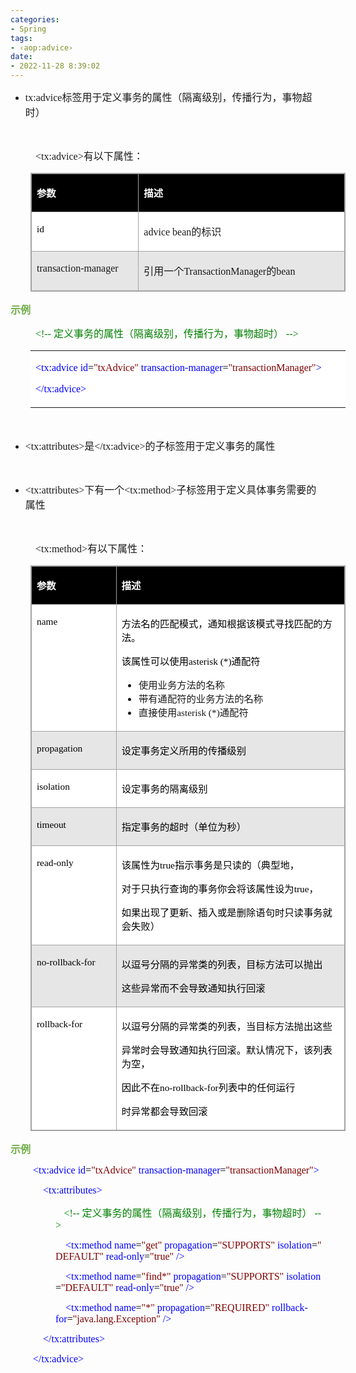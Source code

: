 ```yaml
---
categories:
- Spring
tags:
- ‹aop:advice›
date:
- 2022-11-28 8:39:02
---
```


<ul style="list-style-type:disc">
    <li><span style="font-size:12.0pt"><span style="font-family:&quot;Comic Sans MS&quot;">tx:advice</span></span><span
            style="font-size:12.0pt"><span
                style="font-family:&quot;Microsoft YaHei UI&quot;">标签用于定义事务的属性（隔离级别，传播行为，事物超时）</span></span></li>
</ul>
<p><span style="font-size:12.0pt"><span style="font-family:&quot;Comic Sans MS&quot;">&nbsp;</span></span></p>
<p style="margin-left: 40px;"><span style="font-size:12.0pt"><span
            style="font-family:&quot;Comic Sans MS&quot;">&lt;tx:</span><span
            style="font-family:&quot;Comic Sans MS&quot;">advice&gt;</span><span
            style="font-family:&quot;Microsoft YaHei UI&quot;">有以下属性：</span></span></p>
<table summary="" cellspacing="0"
    style="border-collapse:collapse; border-color:#a3a3a3; border-style:solid; border-width:1px; margin-left:32px"
    class=" cke_show_border">
    <tbody>
        <tr>
            <td
                style="background-color:black; border-bottom:1px solid #a3a3a3; border-left:1px solid #a3a3a3; border-right:1px solid #a3a3a3; border-top:1px solid #a3a3a3; vertical-align:top; width:1.7937in">
                <p><span style="font-size:11.5pt"><span style="font-family:&quot;Microsoft YaHei UI&quot;"><span
                                style="color:white"><strong>参数</strong></span></span></span></p>
            </td>
            <td
                style="background-color:black; border-bottom:1px solid #a3a3a3; border-left:1px solid #a3a3a3; border-right:1px solid #a3a3a3; border-top:1px solid #a3a3a3; vertical-align:top; width:3.7256in">
                <p><span style="font-size:11.5pt"><span style="font-family:&quot;Microsoft YaHei UI&quot;"><span
                                style="color:white"><strong>描述</strong></span></span></span></p>
            </td>
        </tr>
        <tr>
            <td
                style="background-color:white; border-bottom:1px solid #a3a3a3; border-left:1px solid #a3a3a3; border-right:1px solid #a3a3a3; border-top:1px solid #a3a3a3; vertical-align:top; width:1.7937in">
                <p><span style="font-size:11.5pt"><span style="font-family:&quot;Comic Sans MS&quot;"><span
                                style="color:black">id</span></span></span></p>
            </td>
            <td
                style="background-color:white; border-bottom:1px solid #a3a3a3; border-left:1px solid #a3a3a3; border-right:1px solid #a3a3a3; border-top:1px solid #a3a3a3; vertical-align:top; width:3.7256in">
                <p><span style="font-size:12.0pt"><span style="font-family:&quot;Comic Sans MS&quot;">advice
                            bean</span><span style="font-family:&quot;Microsoft YaHei UI&quot;">的标识</span></span></p>
            </td>
        </tr>
        <tr>
            <td
                style="background-color:#e7e6e6; border-bottom:1px solid #a3a3a3; border-left:1px solid #a3a3a3; border-right:1px solid #a3a3a3; border-top:1px solid #a3a3a3; vertical-align:top; width:1.8125in">
                <p><span style="font-size:12.0pt"><span
                            style="font-family:&quot;Comic Sans MS&quot;">transaction-manager</span></span></p>
            </td>
            <td
                style="background-color:#e7e6e6; border-bottom:1px solid #a3a3a3; border-left:1px solid #a3a3a3; border-right:1px solid #a3a3a3; border-top:1px solid #a3a3a3; vertical-align:top; width:3.7062in">
                <p><span style="font-size:12.0pt"><span
                            style="font-family:&quot;Microsoft YaHei UI&quot;">引用一个</span><span
                            style="font-family:&quot;Comic Sans MS&quot;">TransactionManager</span><span
                            style="font-family:&quot;Microsoft YaHei UI&quot;">的</span><span
                            style="font-family:&quot;Comic Sans MS&quot;">bean</span></span></p>
            </td>
        </tr>
    </tbody>
</table>
<p><span style="font-size:12.0pt"><span style="font-family:&quot;Microsoft YaHei UI&quot;"><span
                style="color:#70ad47"><strong>示例</strong></span></span></span></p>
<p style="margin-left: 40px;"><span style="font-size:12.0pt"><span style="color:green"><span
                style="font-family:&quot;Comic Sans MS&quot;">&lt;!--</span><span
                style="font-family:&quot;Microsoft YaHei UI&quot;">&nbsp;定义事务的属性（隔离级别，传播行为，事物超时）&nbsp;</span><span
                style="font-family:&quot;Comic Sans MS&quot;">--&gt;</span></span></span></p>
<table summary="" cellspacing="0"
    style="border-collapse:collapse; border-color:#a3a3a3; border-style:solid; border-width:0px; margin-left:32px"
    class=" cke_show_border">
    <tbody>
        <tr>
            <td
                style="background-color:white; border-bottom:0px; border-left:0px; border-right:0px; border-top:0px; vertical-align:top; width:5.6215in">
                <p><span style="font-size:12.0pt"><span style="font-family:&quot;Comic Sans MS&quot;"><span
                                style="color:blue">&lt;tx:advice&nbsp;id</span><span style="color:black">=</span><span
                                style="color:maroon">"txAdvice"</span><span
                                style="color:blue">&nbsp;transaction-manager</span><span
                                style="color:black">=</span><span style="color:maroon">"transactionManager"</span><span
                                style="color:blue">&gt;</span></span></span></p>
                <p><span style="font-size:12.0pt"><span style="font-family:&quot;Comic Sans MS&quot;"><span
                                style="color:blue">&lt;/tx:advice&gt;</span></span></span></p>
            </td>
        </tr>
    </tbody>
</table>
<p><span style="font-size:12.0pt"><span style="font-family:&quot;Comic Sans MS&quot;">&nbsp;</span></span><br></p>
<ul style="list-style-type:disc">
    <li><span style="font-size:12.0pt"><span
                style="font-family:&quot;Comic Sans MS&quot;">&lt;tx:attributes&gt;</span></span><span
            style="font-size:12.0pt"><span style="font-family:&quot;Microsoft YaHei UI&quot;">是</span></span><span
            style="font-size:12.0pt"><span
                style="font-family:&quot;Comic Sans MS&quot;">&lt;/tx:advice&gt;</span></span><span
            style="font-size:12.0pt"><span
                style="font-family:&quot;Microsoft YaHei UI&quot;">的子标签用于定义事务的属性</span></span></li>
</ul>
<p><span style="font-size:12.0pt"><span style="font-family:&quot;Microsoft YaHei UI&quot;">&nbsp;</span></span></p>
<ul style="list-style-type:disc">
    <li><span style="font-size:12.0pt"><span
                style="font-family:&quot;Comic Sans MS&quot;">&lt;tx:attributes&gt;</span></span><span
            style="font-size:12.0pt"><span style="font-family:&quot;Microsoft YaHei UI&quot;">下有一个</span></span><span
            style="font-size:12.0pt"><span
                style="font-family:&quot;Comic Sans MS&quot;">&lt;tx:method</span></span><span
            style="font-size:12.0pt"><span style="font-family:&quot;Comic Sans MS&quot;">&gt;</span></span><span
            style="font-size:12.0pt"><span
                style="font-family:&quot;Microsoft YaHei UI&quot;">子标签用于定义具体事务需要的属性</span></span></li>
</ul>
<p><span style="font-size:12.0pt"><span style="font-family:&quot;Microsoft YaHei UI&quot;">&nbsp;</span></span></p>
<p style="margin-left: 40px;"><span style="font-size:12.0pt"><span
            style="font-family:&quot;Comic Sans MS&quot;">&lt;tx:method</span><span
            style="font-family:&quot;Comic Sans MS&quot;">&gt;</span><span
            style="font-family:&quot;Microsoft YaHei UI&quot;">有以下属性：</span></span></p>
<table summary="" cellspacing="0"
    style="border-collapse:collapse; border-color:#a3a3a3; border-style:solid; border-width:1px; margin-left:32px"
    class=" cke_show_border">
    <tbody>
        <tr>
            <td
                style="background-color:black; border-bottom:1px solid #a3a3a3; border-left:1px solid #a3a3a3; border-right:1px solid #a3a3a3; border-top:1px solid #a3a3a3; vertical-align:top; width:1.3291in">
                <p><span style="font-size:11.5pt"><span style="font-family:&quot;Microsoft YaHei UI&quot;"><span
                                style="color:white"><strong>参数</strong></span></span></span></p>
            </td>
            <td
                style="background-color:black; border-bottom:1px solid #a3a3a3; border-left:1px solid #a3a3a3; border-right:1px solid #a3a3a3; border-top:1px solid #a3a3a3; vertical-align:top; width:4.2333in">
                <p><span style="font-size:11.5pt"><span style="font-family:&quot;Microsoft YaHei UI&quot;"><span
                                style="color:white"><strong>描述</strong></span></span></span></p>
            </td>
        </tr>
        <tr>
            <td
                style="background-color:white; border-bottom:1px solid #a3a3a3; border-left:1px solid #a3a3a3; border-right:1px solid #a3a3a3; border-top:1px solid #a3a3a3; vertical-align:top; width:1.3291in">
                <p><span style="font-size:11.5pt"><span style="font-family:&quot;Comic Sans MS&quot;"><span
                                style="color:black">name</span></span></span></p>
            </td>
            <td
                style="background-color:white; border-bottom:1px solid #a3a3a3; border-left:1px solid #a3a3a3; border-right:1px solid #a3a3a3; border-top:1px solid #a3a3a3; vertical-align:top; width:4.2333in">
                <p><span style="font-size:11.5pt"><span style="font-family:&quot;Microsoft YaHei UI&quot;"><span
                                style="color:black">方法名的匹配模式，通知根据该模式寻找匹配的方法。</span></span></span></p>
                <p><span style="font-size:11.5pt"><span style="color:black"><span
                                style="font-family:&quot;Microsoft YaHei UI&quot;">该属性可以使用</span><span
                                style="font-family:&quot;Comic Sans MS&quot;">asterisk (*)</span><span
                                style="font-family:&quot;Microsoft YaHei UI&quot;">通配符</span></span></span></p>
                <ul style="list-style-type:disc">
                    <li><span style="font-size:11.5pt"><span
                                style="font-family:&quot;Microsoft YaHei UI&quot;">使用业务方法的名称</span></span></li>
                    <li><span style="font-size:11.5pt"><span
                                style="font-family:&quot;Microsoft YaHei UI&quot;">带有通配符的业务方法的名称</span></span></li>
                    <li><span style="font-size:11.5pt"><span
                                style="font-family:&quot;Microsoft YaHei UI&quot;">直接使用</span></span><span
                            style="font-size:11.5pt"><span style="font-family:&quot;Comic Sans MS&quot;">asterisk
                                (*)</span></span><span style="font-size:11.5pt"><span
                                style="font-family:&quot;Microsoft YaHei UI&quot;">通配符</span></span></li>
                </ul>
            </td>
        </tr>
        <tr>
            <td
                style="background-color:#e7e6e6; border-bottom:1px solid #a3a3a3; border-left:1px solid #a3a3a3; border-right:1px solid #a3a3a3; border-top:1px solid #a3a3a3; vertical-align:top; width:1.3291in">
                <p><span style="font-size:11.5pt"><span style="font-family:&quot;Comic Sans MS&quot;"><span
                                style="color:black">propagation</span></span></span></p>
            </td>
            <td
                style="background-color:#e7e6e6; border-bottom:1px solid #a3a3a3; border-left:1px solid #a3a3a3; border-right:1px solid #a3a3a3; border-top:1px solid #a3a3a3; vertical-align:top; width:4.2333in">
                <p><span style="font-size:11.5pt"><span style="font-family:&quot;Microsoft YaHei UI&quot;"><span
                                style="color:black">设定事务定义所用的传播级别</span></span></span></p>
            </td>
        </tr>
        <tr>
            <td
                style="background-color:white; border-bottom:1px solid #a3a3a3; border-left:1px solid #a3a3a3; border-right:1px solid #a3a3a3; border-top:1px solid #a3a3a3; vertical-align:top; width:1.3291in">
                <p><span style="font-size:11.5pt"><span style="font-family:&quot;Comic Sans MS&quot;"><span
                                style="color:black">isolation</span></span></span></p>
            </td>
            <td
                style="background-color:white; border-bottom:1px solid #a3a3a3; border-left:1px solid #a3a3a3; border-right:1px solid #a3a3a3; border-top:1px solid #a3a3a3; vertical-align:top; width:4.2333in">
                <p><span style="font-size:11.5pt"><span style="font-family:&quot;Microsoft YaHei UI&quot;"><span
                                style="color:black">设定事务的隔离级别</span></span></span></p>
            </td>
        </tr>
        <tr>
            <td
                style="background-color:#e7e6e6; border-bottom:1px solid #a3a3a3; border-left:1px solid #a3a3a3; border-right:1px solid #a3a3a3; border-top:1px solid #a3a3a3; vertical-align:top; width:1.3291in">
                <p><span style="font-size:11.5pt"><span style="font-family:&quot;Comic Sans MS&quot;"><span
                                style="color:black">timeout</span></span></span></p>
            </td>
            <td
                style="background-color:#e7e6e6; border-bottom:1px solid #a3a3a3; border-left:1px solid #a3a3a3; border-right:1px solid #a3a3a3; border-top:1px solid #a3a3a3; vertical-align:top; width:4.2333in">
                <p><span style="font-size:11.5pt"><span style="font-family:&quot;Microsoft YaHei UI&quot;"><span
                                style="color:black">指定事务的超时（单位为秒）</span></span></span></p>
            </td>
        </tr>
        <tr>
            <td
                style="background-color:white; border-bottom:1px solid #a3a3a3; border-left:1px solid #a3a3a3; border-right:1px solid #a3a3a3; border-top:1px solid #a3a3a3; vertical-align:top; width:1.3291in">
                <p><span style="font-size:11.5pt"><span style="font-family:&quot;Comic Sans MS&quot;"><span
                                style="color:black">read-only</span></span></span></p>
            </td>
            <td
                style="background-color:white; border-bottom:1px solid #a3a3a3; border-left:1px solid #a3a3a3; border-right:1px solid #a3a3a3; border-top:1px solid #a3a3a3; vertical-align:top; width:4.3027in">
                <p><span style="font-size:11.5pt"><span style="color:black"><span
                                style="font-family:&quot;Microsoft YaHei UI&quot;">该属性为</span><span
                                style="font-family:&quot;Comic Sans MS&quot;">true</span><span
                                style="font-family:&quot;Microsoft YaHei UI&quot;">指示事务是只读的（典型地，</span></span></span>
                </p>
                <p><span style="font-size:11.5pt"><span style="color:black"><span
                                style="font-family:&quot;Microsoft YaHei UI&quot;">对于只执行查询的事务你会将该属性设为</span><span
                                style="font-family:&quot;Comic Sans MS&quot;">true</span><span
                                style="font-family:&quot;Microsoft YaHei UI&quot;">，</span></span></span></p>
                <p><span style="font-size:11.5pt"><span style="font-family:&quot;Microsoft YaHei UI&quot;"><span
                                style="color:black">如果出现了更新、插入或是删除语句时只读事务就会失败）</span></span></span></p>
            </td>
        </tr>
        <tr>
            <td
                style="background-color:#e7e6e6; border-bottom:1px solid #a3a3a3; border-left:1px solid #a3a3a3; border-right:1px solid #a3a3a3; border-top:1px solid #a3a3a3; vertical-align:top; width:1.3486in">
                <p><span style="font-size:11.5pt"><span style="font-family:&quot;Comic Sans MS&quot;"><span
                                style="color:black">no-rollback-for</span></span></span></p>
            </td>
            <td
                style="background-color:#e7e6e6; border-bottom:1px solid #a3a3a3; border-left:1px solid #a3a3a3; border-right:1px solid #a3a3a3; border-top:1px solid #a3a3a3; vertical-align:top; width:4.2145in">
                <p><span style="font-size:11.5pt"><span style="font-family:&quot;Microsoft YaHei UI&quot;"><span
                                style="color:black">以逗号分隔的异常类的列表，目标方法可以抛出</span></span></span></p>
                <p><span style="font-size:11.5pt"><span style="font-family:&quot;Microsoft YaHei UI&quot;"><span
                                style="color:black">这些异常而不会导致通知执行回滚</span></span></span></p>
            </td>
        </tr>
        <tr>
            <td
                style="background-color:white; border-bottom:1px solid #a3a3a3; border-left:1px solid #a3a3a3; border-right:1px solid #a3a3a3; border-top:1px solid #a3a3a3; vertical-align:top; width:1.3291in">
                <p><span style="font-size:11.5pt"><span style="font-family:&quot;Comic Sans MS&quot;"><span
                                style="color:black">rollback-for</span></span></span></p>
            </td>
            <td
                style="background-color:white; border-bottom:1px solid #a3a3a3; border-left:1px solid #a3a3a3; border-right:1px solid #a3a3a3; border-top:1px solid #a3a3a3; vertical-align:top; width:4.2333in">
                <p><span style="font-size:11.5pt"><span style="font-family:&quot;Microsoft YaHei UI&quot;"><span
                                style="color:black">以逗号分隔的异常类的列表，当目标方法抛出这些</span></span></span></p>
                <p><span style="font-size:11.5pt"><span style="font-family:&quot;Microsoft YaHei UI&quot;"><span
                                style="color:black">异常时会导致通知执行回滚。默认情况下，该列表为空，</span></span></span></p>
                <p><span style="font-size:11.5pt"><span style="color:black"><span
                                style="font-family:&quot;Microsoft YaHei UI&quot;">因此不在</span><span
                                style="font-family:&quot;Comic Sans MS&quot;">no-rollback-for</span><span
                                style="font-family:&quot;Microsoft YaHei UI&quot;">列表中的任何运行</span></span></span></p>
                <p><span style="font-size:11.5pt"><span style="font-family:&quot;Microsoft YaHei UI&quot;"><span
                                style="color:black">时异常都会导致回滚</span></span></span></p>
            </td>
        </tr>
    </tbody>
</table>
<p><span style="font-size:12.0pt"><span style="font-family:&quot;Microsoft YaHei UI&quot;"><span
                style="color:#70ad47"><strong>示例</strong></span></span></span></p>
<p style="margin-left:36px"><span style="font-size:12.0pt"><span style="font-family:&quot;Comic Sans MS&quot;"><span
                style="color:blue">&lt;tx:advice&nbsp;id</span><span style="color:black">=</span><span
                style="color:maroon">"txAdvice"</span><span style="color:blue">&nbsp;transaction-manager</span><span
                style="color:black">=</span><span style="color:maroon">"transactionManager"</span><span
                style="color:blue">&gt;</span></span></span></p>
<p style="margin-left:36px"><span style="font-size:12.0pt"><span
            style="font-family:&quot;Comic Sans MS&quot;">&nbsp;&nbsp;&nbsp;&nbsp;<span
                style="color:blue">&lt;tx:attributes&gt;</span></span></span></p>
<p style="margin-left:72px"><span style="font-size:12.0pt"><span style="color:green">&nbsp;&nbsp; <span
                style="font-family:&quot;Comic Sans MS&quot;">&lt;!--</span><span
                style="font-family:&quot;Microsoft YaHei UI&quot;">&nbsp;定义事务的属性（隔离级别，传播行为，事物超时）&nbsp;</span><span
                style="font-family:&quot;Comic Sans MS&quot;">--&gt;</span></span></span></p>
<p style="margin-left:72px"><span style="font-size:12.0pt"><span
            style="font-family:&quot;Comic Sans MS&quot;">&nbsp;&nbsp;&nbsp;&nbsp;<span
                style="color:blue">&lt;tx:method&nbsp;name</span><span style="color:black">=</span><span
                style="color:maroon">"get"</span><span style="color:blue">&nbsp;propagation</span><span
                style="color:black">=</span><span style="color:maroon">"SUPPORTS"</span><span
                style="color:blue">&nbsp;isolation</span><span style="color:black">=</span><span
                style="color:maroon">"DEFAULT"</span><span style="color:blue">&nbsp;read-only</span><span
                style="color:black">=</span><span style="color:maroon">"true"</span><span
                style="color:blue">&nbsp;/&gt;</span></span></span></p>
<p style="margin-left:72px"><span style="font-size:12.0pt"><span
            style="font-family:&quot;Comic Sans MS&quot;">&nbsp;&nbsp;&nbsp;&nbsp;<span
                style="color:blue">&lt;tx:method&nbsp;name</span><span style="color:black">=</span><span
                style="color:maroon">"find*"</span><span style="color:blue">&nbsp;propagation</span><span
                style="color:black">=</span><span style="color:maroon">"SUPPORTS"</span><span
                style="color:blue">&nbsp;isolation</span><span style="color:black">=</span><span
                style="color:maroon">"DEFAULT"</span><span style="color:blue">&nbsp;read-only</span><span
                style="color:black">=</span><span style="color:maroon">"true"</span><span
                style="color:blue">&nbsp;/&gt;</span></span></span></p>
<p style="margin-left:72px"><span style="font-size:12.0pt"><span
            style="font-family:&quot;Comic Sans MS&quot;">&nbsp;&nbsp;&nbsp;&nbsp;<span
                style="color:blue">&lt;tx:method&nbsp;name</span><span style="color:black">=</span><span
                style="color:maroon">"*"</span><span style="color:blue">&nbsp;propagation</span><span
                style="color:black">=</span><span style="color:maroon">"REQUIRED"</span><span
                style="color:blue">&nbsp;rollback-for</span><span style="color:black">=</span><span
                style="color:maroon">"java.lang.Exception"</span><span
                style="color:blue">&nbsp;/&gt;</span></span></span></p>
<p style="margin-left:36px"><span style="font-size:12.0pt"><span
            style="font-family:&quot;Comic Sans MS&quot;">&nbsp;&nbsp;&nbsp;&nbsp;<span
                style="color:blue">&lt;/tx:attributes&gt;</span></span></span></p>
<p style="margin-left:36px"><span style="font-size:12.0pt"><span style="font-family:&quot;Comic Sans MS&quot;"><span
                style="color:blue">&lt;/tx:advice&gt;</span></span></span></p>